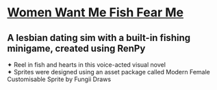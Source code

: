 # [Women Want Me Fish Fear Me](https://daniyells.itch.io/women-want-me-fish-fear-me)
## A lesbian dating sim with a built-in fishing minigame, created using RenPy
✦ Reel in fish and hearts in this voice-acted visual novel
<br> ✦ Sprites were designed using an asset package called Modern Female Customisable Sprite by Fungii Draws
